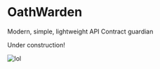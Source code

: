 # OathWarden
Modern, simple, lightweight API Contract guardian

Under construction! 

![lol](https://i.kym-cdn.com/photos/images/original/001/297/449/182.jpg)
